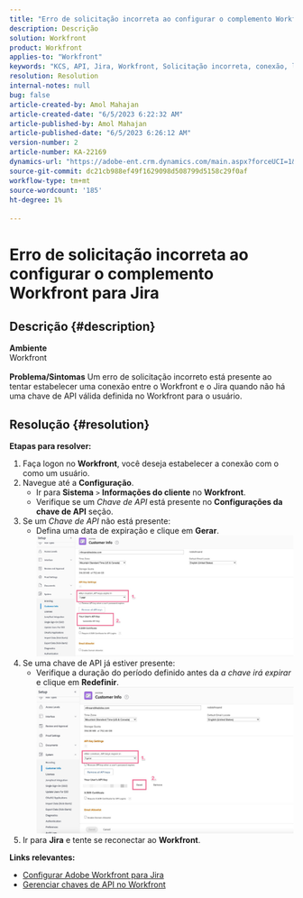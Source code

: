 ```yaml
---
title: "Erro de solicitação incorreta ao configurar o complemento Workfront para Jira"
description: Descrição
solution: Workfront
product: Workfront
applies-to: "Workfront"
keywords: "KCS, API, Jira, Workfront, Solicitação incorreta, conexão, logon"
resolution: Resolution
internal-notes: null
bug: false
article-created-by: Amol Mahajan
article-created-date: "6/5/2023 6:22:32 AM"
article-published-by: Amol Mahajan
article-published-date: "6/5/2023 6:26:12 AM"
version-number: 2
article-number: KA-22169
dynamics-url: "https://adobe-ent.crm.dynamics.com/main.aspx?forceUCI=1&pagetype=entityrecord&etn=knowledgearticle&id=00e55e59-6903-ee11-8f6e-6045bd006c82"
source-git-commit: dc21cb988ef49f1629098d508799d5158c29f0af
workflow-type: tm+mt
source-wordcount: '185'
ht-degree: 1%

---
```


# Erro de solicitação incorreta ao configurar o complemento Workfront para Jira

## Descrição {#description}

<b>Ambiente</b><br>Workfront<br> <br><b>Problema/Sintomas</b>
Um erro de solicitação incorreto está presente ao tentar estabelecer uma conexão entre o Workfront e o Jira quando não há uma chave de API válida definida no Workfront para o usuário.


## Resolução {#resolution}

<b>Etapas para resolver:</b>
1. Faça logon no <b>Workfront</b>, você deseja estabelecer a conexão com o como um usuário.
2. Navegue até a <b>Configuração</b>.
   - Ir para <b>Sistema</b> `>`  <b>Informações do cliente</b> no <b>Workfront</b>.
   - Verifique se um *Chave de API* está presente no <b>Configurações da chave de API</b> seção.
3. Se um *Chave de API* não está presente:
   - Defina uma data de expiração e clique em <b>Gerar</b>.![](assets/8674b399-6903-ee11-8f6e-6045bd006c82.png)
4. Se uma chave de API já estiver presente:
   - Verifique a duração do período definido antes da *a chave irá expirar* e clique em <b>Redefinir</b>.![](assets/85b20db8-6903-ee11-8f6e-6045bd006c82.png)
5. Ir para <b>Jira</b> e tente se reconectar ao <b>Workfront</b>.



<b>Links relevantes:</b>
- [Configurar Adobe Workfront para Jira](https://experienceleague.adobe.com/docs/workfront/using/adobe-workfront-integrations/workfront-for-jira/configure-workfront-for-jira.html?lang=en)
- [Gerenciar chaves de API no Workfront](https://experienceleague.adobe.com/docs/workfront/using/administration-and-setup/manage-wf/security/manage-api-keys.html?lang=en)

